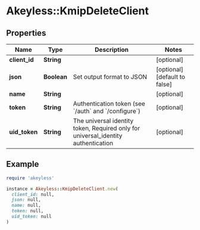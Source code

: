 # Akeyless::KmipDeleteClient

## Properties

| Name | Type | Description | Notes |
| ---- | ---- | ----------- | ----- |
| **client_id** | **String** |  | [optional] |
| **json** | **Boolean** | Set output format to JSON | [optional][default to false] |
| **name** | **String** |  | [optional] |
| **token** | **String** | Authentication token (see &#x60;/auth&#x60; and &#x60;/configure&#x60;) | [optional] |
| **uid_token** | **String** | The universal identity token, Required only for universal_identity authentication | [optional] |

## Example

```ruby
require 'akeyless'

instance = Akeyless::KmipDeleteClient.new(
  client_id: null,
  json: null,
  name: null,
  token: null,
  uid_token: null
)
```

